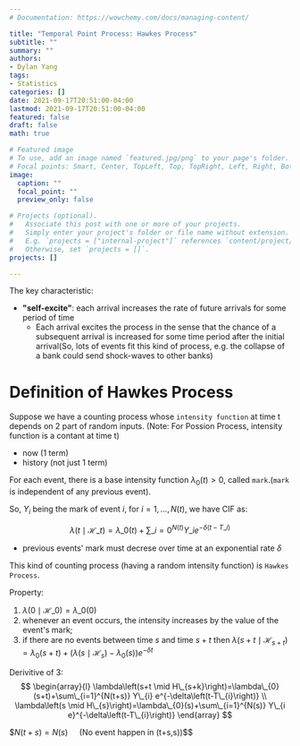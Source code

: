 ```yaml
---
# Documentation: https://wowchemy.com/docs/managing-content/

title: "Temporal Point Process: Hawkes Process"
subtitle: ""
summary: ""
authors: 
- Dylan Yang
tags: 
- Statistics
categories: []
date: 2021-09-17T20:51:00-04:00
lastmod: 2021-09-17T20:51:00-04:00
featured: false
draft: false
math: true

# Featured image
# To use, add an image named `featured.jpg/png` to your page's folder.
# Focal points: Smart, Center, TopLeft, Top, TopRight, Left, Right, BottomLeft, Bottom, BottomRight.
image:
  caption: ""
  focal_point: ""
  preview_only: false

# Projects (optional).
#   Associate this post with one or more of your projects.
#   Simply enter your project's folder or file name without extension.
#   E.g. `projects = ["internal-project"]` references `content/project/deep-learning/index.md`.
#   Otherwise, set `projects = []`.
projects: []

---
```



The key characteristic:
- **"self-excite"**:  each arrival increases the rate of future arrivals for some period of time
  - Each arrival excites the process in the sense that the chance of a subsequent arrival is increased for some time period after the initial arrival(So, lots of events fit this kind of process, e.g. the collapse of a bank could send shock-waves to other banks)



# Definition of Hawkes Process

Suppose we have a counting process whose `intensity function` at time t depends on 2 part of random inputs. (Note: For Possion Process, intensity function is a contant at time t)
- now (1 term)
- history (not just 1 term)

For each event, there is a base intensity function $\lambda_{0}(t)>0$, called `mark`.(`mark` is independent of any previous event).

So, $Y_{i}$ being the mark of event $i$, for $i=1, \ldots, N(t)$, we have CIF as: 

$$\lambda\left(t \mid \mathcal{H}\_{t}\right)=\lambda\_{0}(t)+\sum\_{i=0}^{N(t)} Y\_{i} e^{-\delta\left(t-T\_{i}\right)}$$

- previous events' mark must decrese over time at an exponential rate $\delta$

This kind of counting process (having a random intensity function) is `Hawkes Process`.

Property:
1. $\lambda\left(0 \mid \mathcal{H}\_{0}\right)=\lambda\_{0}(0)$
2. whenever an event occurs, the intensity increases by the value of the event's mark;
3. if there are no events between time $s$ and time $s+t$ then $\lambda\left(s+t \mid \mathcal{H}_{s+t}\right)=\lambda_{0}(s+t)+\left(\lambda\left(s \mid \mathcal{H}_{s}\right)-\lambda_{0}(s)\right) e^{-\delta t}$

Derivitive of 3:
$$
\begin{array}{l}
\lambda\left(s+t \mid H\_{s+k}\right)=\lambda\_{0}(s+t)+\sum\_{i=1}^{N(t+s)} Y\_{i} e^{-\delta\left(t-T\_{i}\right)} \\
\lambda\left(s \mid H\_{s}\right)=\lambda\_{0}(s)+\sum\_{i=1}^{N(s)} Y\_{i e}^{-\delta\left(t-T\_{i}\right)}
\end{array}
$$

$$N(t+s)=N(s) \quad$ (No event happen in (t+s,s))$$


